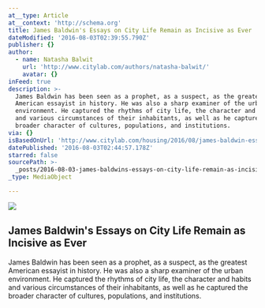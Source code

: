 ```yaml
---
at__type: Article
at__context: 'http://schema.org'
title: James Baldwin's Essays on City Life Remain as Incisive as Ever
dateModified: '2016-08-03T02:39:55.790Z'
publisher: {}
author:
  - name: Natasha Balwit
    url: 'http://www.citylab.com/authors/natasha-balwit/'
    avatar: {}
inFeed: true
description: >-
  James Baldwin has been seen as a prophet, as a suspect, as the greatest
  American essayist in history. He was also a sharp examiner of the urban
  environment. He captured the rhythms of city life, the character and habits
  and various circumstances of their inhabitants, as well as he captured the
  broader character of cultures, populations, and institutions.
via: {}
isBasedOnUrl: 'http://www.citylab.com/housing/2016/08/james-baldwin-essays-on-cities/494150/'
datePublished: '2016-08-03T02:44:57.178Z'
starred: false
sourcePath: >-
  _posts/2016-08-03-james-baldwins-essays-on-city-life-remain-as-incisive-as-ev.md
_type: MediaObject

---
```

<article style=""><img src="https://imgflo.herokuapp.com/graph/vahj1ThiexotieMo/a940d2e49e364f73c3fe3fffa32d2392/noop.jpg?input=http%3A%2F%2Fcdn.citylab.com%2Fmedia%2Fimg%2Fcitylab%2F2016%2F08%2FAP_6304190421%2Ffacebook.jpg%3F1470173342" /><h1>James Baldwin's Essays on City Life Remain as Incisive as Ever</h1><p>James Baldwin has been seen as a prophet, as a suspect, as the greatest American essayist in history. He was also a sharp examiner of the urban environment. He captured the rhythms of city life, the character and habits and various circumstances of their inhabitants, as well as he captured the broader character of cultures, populations, and institutions.</p></article>